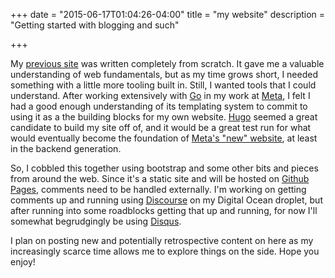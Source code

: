 +++
date = "2015-06-17T01:04:26-04:00"
title = "my website"
description = "Getting started with blogging and such"

+++

My [previous site](/old.html) was written completely from scratch. It gave me a valuable understanding of web fundamentals, but as my time grows short, I needed something with a little more tooling built in. Still, I wanted tools that I could understand. After working extensively with [Go](https://golang.org) in my work at [Meta](https://meta.sc), I felt I had a good enough understanding of its templating system to commit to using it as a the building blocks for my own website. [Hugo](http://gohugo.io) seemed a great candidate to build my site off of, and it would be a great test run for what would eventually become the foundation of [Meta's "new" website](https://github.com/rastech/website), at least in the backend generation.

So, I cobbled this together using bootstrap and some other bits and pieces from around the web. Since it's a static site and will be hosted on [Github Pages](https://pages.github.com), comments need to be handled externally. I'm working on getting comments up and running using [Discourse](http://www.discourse.org) on my Digital Ocean droplet, but after running into some roadblocks getting that up and running, for now I'll somewhat begrudgingly be using [Disqus](https://disqus.com).

I plan on posting new and potentially retrospective content on here as my increasingly scarce time allows me to explore things on the side. Hope you enjoy!

